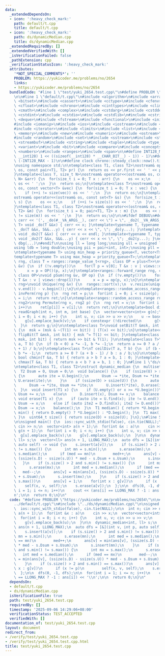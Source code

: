 ```yaml
---
data:
  _extendedDependsOn:
  - icon: ':heavy_check_mark:'
    path: default/t.cpp
    title: default/t.cpp
  - icon: ':heavy_check_mark:'
    path: ds/dynamicMedian.cpp
    title: ds/dynamicMedian.cpp
  _extendedRequiredBy: []
  _extendedVerifiedWith: []
  _isVerificationFailed: false
  _pathExtension: cpp
  _verificationStatusIcon: ':heavy_check_mark:'
  attributes:
    '*NOT_SPECIAL_COMMENTS*': ''
    PROBLEM: https://yukicoder.me/problems/no/2654
    links:
    - https://yukicoder.me/problems/no/2654
  bundledCode: "#line 1 \"test/yuki_2654.test.cpp\"\n#define PROBLEM \"https://yukicoder.me/problems/no/2654\"\
    \n\n#line 1 \"default/t.cpp\"\n#include <algorithm>\n#include <array>\n#include\
    \ <bitset>\n#include <cassert>\n#include <cctype>\n#include <cfenv>\n#include\
    \ <cfloat>\n#include <chrono>\n#include <cinttypes>\n#include <climits>\n#include\
    \ <cmath>\n#include <complex>\n#include <cstdarg>\n#include <cstddef>\n#include\
    \ <cstdint>\n#include <cstdio>\n#include <cstdlib>\n#include <cstring>\n#include\
    \ <deque>\n#include <fstream>\n#include <functional>\n#include <initializer_list>\n\
    #include <iomanip>\n#include <ios>\n#include <iostream>\n#include <istream>\n\
    #include <iterator>\n#include <limits>\n#include <list>\n#include <map>\n#include\
    \ <memory>\n#include <new>\n#include <numeric>\n#include <ostream>\n#include <queue>\n\
    #include <random>\n#include <set>\n#include <sstream>\n#include <stack>\n#include\
    \ <streambuf>\n#include <string>\n#include <tuple>\n#include <type_traits>\n#include\
    \ <variant>\n#include <bit>\n#include <compare>\n#include <concepts>\n#include\
    \ <numbers>\n#include <ranges>\n#include <span>\n\n#define INT128_MAX (__int128)(((unsigned\
    \ __int128) 1 << ((sizeof(__int128) * __CHAR_BIT__) - 1)) - 1)\n#define INT128_MIN\
    \ (-INT128_MAX - 1)\n\n#define clock chrono::steady_clock::now().time_since_epoch().count()\n\
    \nusing namespace std;\n\ntemplate<class T1, class T2>\nostream& operator<<(ostream&\
    \ os, const pair<T1, T2> pr) {\n  return os << pr.first << ' ' << pr.second;\n\
    }\ntemplate<class T, size_t N>\nostream& operator<<(ostream& os, const array<T,\
    \ N> &arr) {\n  for(size_t i = 0; T x : arr) {\n    os << x;\n    if (++i != N)\
    \ os << ' ';\n  }\n  return os;\n}\ntemplate<class T>\nostream& operator<<(ostream&\
    \ os, const vector<T> &vec) {\n  for(size_t i = 0; T x : vec) {\n    os << x;\n\
    \    if (++i != size(vec)) os << ' ';\n  }\n  return os;\n}\ntemplate<class T>\n\
    ostream& operator<<(ostream& os, const set<T> &s) {\n  for(size_t i = 0; T x :\
    \ s) {\n    os << x;\n    if (++i != size(s)) os << ' ';\n  }\n  return os;\n\
    }\ntemplate<class T1, class T2>\nostream& operator<<(ostream& os, const map<T1,\
    \ T2> &m) {\n  for(size_t i = 0; pair<T1, T2> x : m) {\n    os << x;\n    if (++i\
    \ != size(m)) os << ' ';\n  }\n  return os;\n}\n\n#ifdef DEBUG\n#define dbg(...)\
    \ cerr << '(', _do(#__VA_ARGS__), cerr << \") = \", _do2(__VA_ARGS__)\ntemplate<typename\
    \ T> void _do(T &&x) { cerr << x; }\ntemplate<typename T, typename ...S> void\
    \ _do(T &&x, S&&...y) { cerr << x << \", \"; _do(y...); }\ntemplate<typename T>\
    \ void _do2(T &&x) { cerr << x << endl; }\ntemplate<typename T, typename ...S>\
    \ void _do2(T &&x, S&&...y) { cerr << x << \", \"; _do2(y...); }\n#else\n#define\
    \ dbg(...)\n#endif\n\nusing ll = long long;\nusing ull = unsigned long long;\n\
    using ldb = long double;\nusing pii = pair<int, int>;\nusing pll = pair<ll, ll>;\n\
    \ntemplate<typename T> using min_heap = priority_queue<T, vector<T>, greater<T>>;\n\
    template<typename T> using max_heap = priority_queue<T>;\n\ntemplate<ranges::forward_range\
    \ rng, class T = ranges::range_value_t<rng>, class OP = plus<T>>\nvoid pSum(rng\
    \ &v) {\n  if (!v.empty())\n    for(T p = v[0]; T &x : v | views::drop(1))\n \
    \     x = p = OP()(p, x);\n}\ntemplate<ranges::forward_range rng, class T = ranges::range_value_t<rng>,\
    \ class OP>\nvoid pSum(rng &v, OP op) {\n  if (!v.empty())\n    for(T p = v[0];\
    \ T &x : v | views::drop(1))\n      x = p = op(p, x);\n}\n\ntemplate<ranges::forward_range\
    \ rng>\nvoid Unique(rng &v) {\n  ranges::sort(v);\n  v.resize(unique(v.begin(),\
    \ v.end()) - v.begin());\n}\n\ntemplate<ranges::random_access_range rng>\nrng\
    \ invPerm(rng p) {\n  rng ret = p;\n  for(int i = 0; i < ssize(p); i++)\n    ret[p[i]]\
    \ = i;\n  return ret;\n}\n\ntemplate<ranges::random_access_range rng, ranges::random_access_range\
    \ rng2>\nrng Permute(rng v, rng2 p) {\n  rng ret = v;\n  for(int i = 0; i < ssize(p);\
    \ i++)\n    ret[p[i]] = v[i];\n  return ret;\n}\n\ntemplate<bool directed>\nvector<vector<int>>\
    \ readGraph(int n, int m, int base) {\n  vector<vector<int>> g(n);\n  for(int\
    \ i = 0; i < m; i++) {\n    int u, v; cin >> u >> v;\n    u -= base, v -= base;\n\
    \    g[u].emplace_back(v);\n    if constexpr (!directed)\n      g[v].emplace_back(u);\n\
    \  }\n  return g;\n}\n\ntemplate<class T>\nvoid setBit(T &msk, int bit, bool x)\
    \ {\n  msk = (msk & ~(T(1) << bit)) | (T(x) << bit);\n}\ntemplate<class T> void\
    \ flipBit(T &msk, int bit) { msk ^= T(1) << bit; }\ntemplate<class T> bool getBit(T\
    \ msk, int bit) { return msk >> bit & T(1); }\n\ntemplate<class T>\nT floorDiv(T\
    \ a, T b) {\n  if (b < 0) a *= -1, b *= -1;\n  return a >= 0 ? a / b : (a - b\
    \ + 1) / b;\n}\ntemplate<class T>\nT ceilDiv(T a, T b) {\n  if (b < 0) a *= -1,\
    \ b *= -1;\n  return a >= 0 ? (a + b - 1) / b : a / b;\n}\n\ntemplate<class T>\
    \ bool chmin(T &a, T b) { return a > b ? a = b, 1 : 0; }\ntemplate<class T> bool\
    \ chmax(T &a, T b) { return a < b ? a = b, 1 : 0; }\n#line 1 \"ds/dynamicMedian.cpp\"\
    \ntemplate<class T1, class T2>\nstruct dynamic_median {\n  multiset<T1> D, U;\n\
    \  T2 Dsum = 0, Usum = 0;\n  void balance() {\n    if (ssize(U) > ssize(D) + 1)\
    \ {\n      auto ite = U.begin();\n      Usum -= *ite, Dsum += *ite;\n      D.insert(*ite),\
    \ U.erase(ite);\n    }\n    if (ssize(D) > ssize(U)) {\n      auto ite = prev(D.end());\n\
    \      Dsum -= *ite, Usum += *ite;\n      U.insert(*ite), D.erase(ite);\n    }\n\
    \  }\n  void insert(T1 x) {\n    if (U.empty() or x >= *U.begin())\n      U.insert(x),\
    \ Usum += x;\n    else\n      D.insert(x), Dsum += x;\n    balance();\n  }\n \
    \ void erase(T1 x) {\n    if (auto ite = U.find(x); ite != U.end())\n      U.erase(ite),\
    \ Usum -= x;\n    else if (auto ite2 = D.find(x); ite2 != D.end())\n      D.erase(ite2),\
    \ Dsum -= x;\n    balance();\n  }\n  T1 median() { return *U.begin(); }\n  T1\
    \ min() { return D.empty() ? *U.begin() : *D.begin(); }\n  T1 max() { return *U.rbegin();\
    \ }\n  uint64_t size() { return ssize(D) + ssize(U); }\n};\n#line 5 \"test/yuki_2654.test.cpp\"\
    \n\nsigned main() {\n  ios::sync_with_stdio(false), cin.tie(NULL);\n\n  int n;\
    \ cin >> n;\n  vector<int> a(n + 1);\n  for(int &x : a)\n    cin >> x;\n  vector<vector<int>>\
    \ g(n + 1);\n  for(int i = 0; i < n; i++) {\n    int u, v; cin >> u >> v;\n  \
    \  g[u].emplace_back(v);\n    g[v].emplace_back(u);\n  }\n\n  dynamic_median<int,\
    \ ll> s;\n  vector<ll> ans(n + 1, LLONG_MAX);\n  auto dfs = [&](int v, int p,\
    \ auto self) -> void {\n    s.insert(a[v]);\n    if (s.size() > 2 and s.min()\
    \ != s.max()) {\n      int mn = s.min();\n      s.erase(mn);\n      int med =\
    \ s.median();\n      if (med == mn)\n        med++;\n      ans[v] = min(ans[v],\
    \ (ssize(s.D) - ssize(s.U)) * med - s.Dsum + s.Usum);\n      s.insert(mn);\n \
    \   }\n    if (s.size() > 2 and s.min() != s.max()) {\n      int mx = s.max();\n\
    \      s.erase(mx);\n      int med = s.median();\n      if (med == mx)\n     \
    \   med--;\n      ans[v] = min(ans[v], (ssize(s.D) - ssize(s.U)) * med - s.Dsum\
    \ + s.Usum);\n      s.insert(mx);\n    }\n    if (s.size() > 2 and s.min() ==\
    \ s.max())\n      ans[v] = 1;\n    for(int x : g[v])\n      if (x != p)\n    \
    \    self(x, v, self);\n    s.erase(a[v]);\n  };\n\n  dfs(0, -1, dfs);\n\n  for(int\
    \ i = 1; i <= n; i++)\n    cout << (ans[i] == LLONG_MAX ? -1 : ans[i]) << '\\\
    n';\n\n  return 0;\n}\n"
  code: "#define PROBLEM \"https://yukicoder.me/problems/no/2654\"\n\n#include \"\
    ../default/t.cpp\"\n#include \"../ds/dynamicMedian.cpp\"\n\nsigned main() {\n\
    \  ios::sync_with_stdio(false), cin.tie(NULL);\n\n  int n; cin >> n;\n  vector<int>\
    \ a(n + 1);\n  for(int &x : a)\n    cin >> x;\n  vector<vector<int>> g(n + 1);\n\
    \  for(int i = 0; i < n; i++) {\n    int u, v; cin >> u >> v;\n    g[u].emplace_back(v);\n\
    \    g[v].emplace_back(u);\n  }\n\n  dynamic_median<int, ll> s;\n  vector<ll>\
    \ ans(n + 1, LLONG_MAX);\n  auto dfs = [&](int v, int p, auto self) -> void {\n\
    \    s.insert(a[v]);\n    if (s.size() > 2 and s.min() != s.max()) {\n      int\
    \ mn = s.min();\n      s.erase(mn);\n      int med = s.median();\n      if (med\
    \ == mn)\n        med++;\n      ans[v] = min(ans[v], (ssize(s.D) - ssize(s.U))\
    \ * med - s.Dsum + s.Usum);\n      s.insert(mn);\n    }\n    if (s.size() > 2\
    \ and s.min() != s.max()) {\n      int mx = s.max();\n      s.erase(mx);\n   \
    \   int med = s.median();\n      if (med == mx)\n        med--;\n      ans[v]\
    \ = min(ans[v], (ssize(s.D) - ssize(s.U)) * med - s.Dsum + s.Usum);\n      s.insert(mx);\n\
    \    }\n    if (s.size() > 2 and s.min() == s.max())\n      ans[v] = 1;\n    for(int\
    \ x : g[v])\n      if (x != p)\n        self(x, v, self);\n    s.erase(a[v]);\n\
    \  };\n\n  dfs(0, -1, dfs);\n\n  for(int i = 1; i <= n; i++)\n    cout << (ans[i]\
    \ == LLONG_MAX ? -1 : ans[i]) << '\\n';\n\n  return 0;\n}\n"
  dependsOn:
  - default/t.cpp
  - ds/dynamicMedian.cpp
  isVerificationFile: true
  path: test/yuki_2654.test.cpp
  requiredBy: []
  timestamp: '2025-09-06 14:29:06+08:00'
  verificationStatus: TEST_ACCEPTED
  verifiedWith: []
documentation_of: test/yuki_2654.test.cpp
layout: document
redirect_from:
- /verify/test/yuki_2654.test.cpp
- /verify/test/yuki_2654.test.cpp.html
title: test/yuki_2654.test.cpp
---
```

